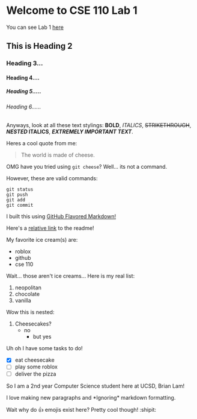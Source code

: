 # Welcome to CSE 110 Lab 1

You can see Lab 1 [here](https://canvas.ucsd.edu/courses/21783/assignments/255474)

## This is Heading 2
### Heading 3...
#### Heading 4....
##### Heading 5.....
###### Heading 6......


Anyways, look at all these text stylings: **BOLD**, *ITALICS*, ~~STRIKETHROUGH~~, **_NESTED_ ITALICS**, ***EXTREMELY IMPORTANT TEXT***.

Heres a cool quote from me:
>The world is made of cheese.

OMG have you tried using `git cheese`? Well... its not a command.

However, these are valid commands:
```
git status
git push
git add
git commit
```

I built this using [GitHub Flavored Markdown!](https://docs.github.com/en/free-pro-team@latest/github/writing-on-github/basic-writing-and-formatting-syntax)

Here's a [relative link](README.md) to the readme!

My favorite ice cream(s) are:
- roblox
- github
- cse 110


Wait... those aren't ice creams... Here is my real list:
1. neopolitan
2. chocolate
3. vanilla

Wow this is nested:
1. Cheesecakes?
   - no
     - but yes

Uh oh I have some tasks to do!
- [X] eat cheesecake
- [ ] play some roblox
- [ ] deliver the pizza

So I am a 2nd year Computer Science student here at UCSD, Brian Lam!

I love making new paragraphs and \*Ignoring\* markdown formatting.

Wait why do :+1: emojis exist here? Pretty cool though! :shipit:
